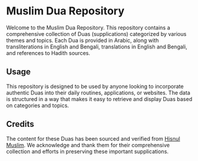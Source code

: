# Muslim Dua Repository

Welcome to the Muslim Dua Repository. This repository contains a comprehensive collection of Duas (supplications) categorized by various themes and topics. Each Dua is provided in Arabic, along with transliterations in English and Bengali, translations in English and Bengali, and references to Hadith sources.

## Usage

This repository is designed to be used by anyone looking to incorporate authentic Duas into their daily routines, applications, or websites. The data is structured in a way that makes it easy to retrieve and display Duas based on categories and topics.

## Credits

The content for these Duas has been sourced and verified from [Hisnul Muslim](https://sunnah.com/hisn#C8.00). We acknowledge and thank them for their comprehensive collection and efforts in preserving these important supplications.
